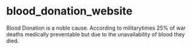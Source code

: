 # blood_donation_website
Blood Donation is a noble cause. According to militarytimes 25% of war deaths medically preventable but due to the unavailability of blood they died. 
